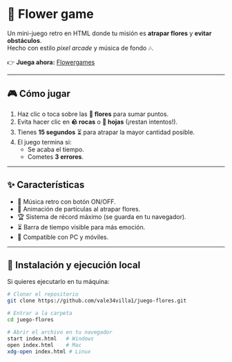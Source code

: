 # 🌼 Flower game

Un mini-juego retro en HTML donde tu misión es **atrapar flores** y **evitar obstáculos**.  
Hecho con estilo *pixel arcade* y música de fondo 🎶.  

👉 **Juega ahora:** [Flowergames](https://vale34villa1.github.io/Flower-game-/)  

---

## 🎮 Cómo jugar

1. Haz clic o toca sobre las **🌼 flores** para sumar puntos.  
2. Evita hacer clic en **🪨 rocas** o **🍂 hojas** (¡restan intentos!).  
3. Tienes **15 segundos** ⏳ para atrapar la mayor cantidad posible.  
4. El juego termina si:
   - Se acaba el tiempo.  
   - Cometes **3 errores**.  

---

## ✨ Características

- 🎵 Música retro con botón ON/OFF.  
- 🌟 Animación de partículas al atrapar flores.  
- 🏆 Sistema de récord máximo (se guarda en tu navegador).  
- ⏳ Barra de tiempo visible para más emoción.  
- 📱 Compatible con PC y móviles.  

---

## 🚀 Instalación y ejecución local

Si quieres ejecutarlo en tu máquina:  

```bash
# Clonar el repositorio
git clone https://github.com/vale34villa1/juego-flores.git

# Entrar a la carpeta
cd juego-flores

# Abrir el archivo en tu navegador
start index.html   # Windows
open index.html    # Mac
xdg-open index.html # Linux
